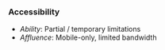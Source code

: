 ### Accessibility

- *Ability*: Partial / temporary limitations
- *Affluence*: Mobile-only, limited bandwidth
